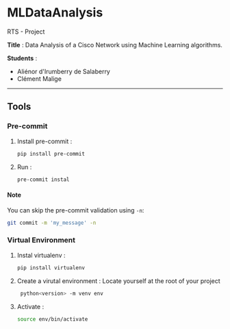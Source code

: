 # MLDataAnalysis
RTS - Project

**Title** :  Data Analysis of a Cisco Network using Machine Learning algorithms.

**Students** :
- Aliénor d'Irumberry de Salaberry
- Clément Malige

---
## Tools

### Pre-commit

1. Install pre-commit :
   ```bash
   pip install pre-commit
   ```
2. Run :
   ```bash
   pre-commit instal
   ```

#### Note

You can skip the pre-commit validation using `-n`:

```bash
git commit -m 'my_message' -n
```


### Virtual Environment

1. Instal virtualenv :
   ```bash
   pip install virtualenv
   ```
2. Create a virutal environment :
   Locate yourself at the root of your project
   ```bash
    python<version> -m venv env
   ```
3. Activate :
   ```bash
   source env/bin/activate
   ```
